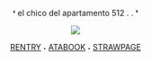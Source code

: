 <p align="center"> ❛ el chico del apartamento 512 . . ❜ 
<p align="center"> <img src="https://i.postimg.cc/NFrmsjkB/image-2024-10-05-222403918.png"/>
</p>

<div align="center">
  
[RENTRY](https://rentry.co/oracIeofstars)‎    ‎‎‎‎‎‎˖‎    [ATABOOK](https://veiledwhispers.atabook.org)    ˖    [STRAWPAGE](https://bluelocks.straw.page)
